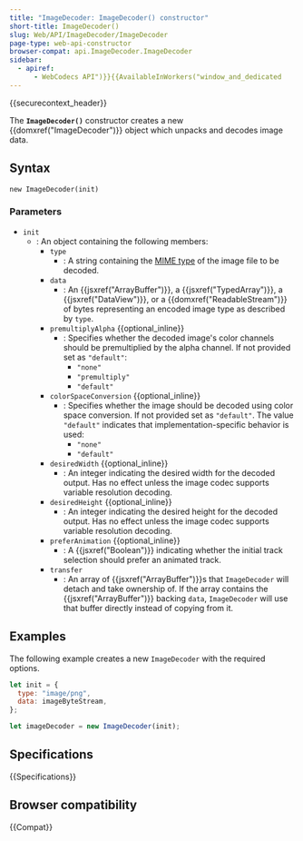 ```yaml
---
title: "ImageDecoder: ImageDecoder() constructor"
short-title: ImageDecoder()
slug: Web/API/ImageDecoder/ImageDecoder
page-type: web-api-constructor
browser-compat: api.ImageDecoder.ImageDecoder
sidebar:
  - apiref:
      - WebCodecs API")}}{{AvailableInWorkers("window_and_dedicated
---
```


{{securecontext_header}}

The **`ImageDecoder()`** constructor creates a new {{domxref("ImageDecoder")}} object which unpacks and decodes image data.

## Syntax

```js-nolint
new ImageDecoder(init)
```

### Parameters

- `init`
  - : An object containing the following members:
    - `type`
      - : A string containing the [MIME type](/en-US/docs/Web/HTTP/Guides/MIME_types) of the image file to be decoded.
    - `data`
      - : An {{jsxref("ArrayBuffer")}}, a {{jsxref("TypedArray")}}, a {{jsxref("DataView")}}, or a {{domxref("ReadableStream")}} of bytes representing an encoded image type as described by `type`.
    - `premultiplyAlpha` {{optional_inline}}
      - : Specifies whether the decoded image's color channels should be premultiplied by the alpha channel. If not provided set as `"default"`:
        - `"none"`
        - `"premultiply"`
        - `"default"`
    - `colorSpaceConversion` {{optional_inline}}
      - : Specifies whether the image should be decoded using color space conversion. If not provided set as `"default"`. The value `"default"` indicates that implementation-specific behavior is used:
        - `"none"`
        - `"default"`
    - `desiredWidth` {{optional_inline}}
      - : An integer indicating the desired width for the decoded output. Has no effect unless the image codec supports variable resolution decoding.
    - `desiredHeight` {{optional_inline}}
      - : An integer indicating the desired height for the decoded output. Has no effect unless the image codec supports variable resolution decoding.
    - `preferAnimation` {{optional_inline}}
      - : A {{jsxref("Boolean")}} indicating whether the initial track selection should prefer an animated track.
    - `transfer`
      - : An array of {{jsxref("ArrayBuffer")}}s that `ImageDecoder` will detach and take ownership of. If the array contains the {{jsxref("ArrayBuffer")}} backing `data`, `ImageDecoder` will use that buffer directly instead of copying from it.

## Examples

The following example creates a new `ImageDecoder` with the required options.

```js
let init = {
  type: "image/png",
  data: imageByteStream,
};

let imageDecoder = new ImageDecoder(init);
```

## Specifications

{{Specifications}}

## Browser compatibility

{{Compat}}
